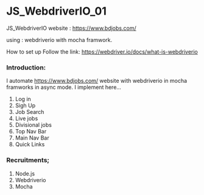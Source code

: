 # JS_WebdriverIO_01
JS_WebdriverIO
website : https://www.bdjobs.com/

using : webdriverio with mocha framwork.

How to set up Follow the link: https://webdriver.io/docs/what-is-webdriverio

### Introduction:
I automate https://www.bdjobs.com/ website with webdriverio in mocha framworks in async mode. I implement here...
1. Log in
2. Sigh Up
3. Job Search
4. Live jobs
5. Divisional jobs
6. Top Nav Bar
7. Main Nav Bar
8. Quick Links

### Recruitments;
1. Node.js
2. Webdriverio
3. Mocha



